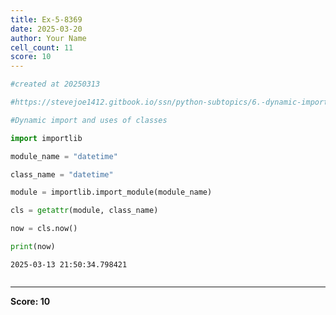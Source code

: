```yaml
---
title: Ex-5-8369
date: 2025-03-20
author: Your Name
cell_count: 11
score: 10
---
```


```python
#created at 20250313
```


```python
#https://stevejoe1412.gitbook.io/ssn/python-subtopics/6.-dynamic-imports
```


```python
#Dynamic import and uses of classes
```


```python
import importlib
```


```python
module_name = "datetime"
```


```python
class_name = "datetime"
```


```python
module = importlib.import_module(module_name)
```


```python
cls = getattr(module, class_name)
```


```python
now = cls.now()
```


```python
print(now)
```

    2025-03-13 21:50:34.798421



```python

```


---
**Score: 10**